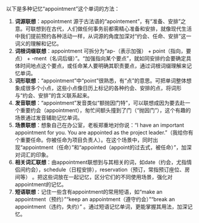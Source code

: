 以下是多种记忆“appointment”这个单词的方法：
1. **词源联想**：appointment 源于古法语的“apointement”，有“准备、安排”之意。可联想到在古代，人们做任何事务前都需精心准备和安排，就像现代生活中我们提前预约各种活动一样，从词源的角度加深对“约会、任命、安排”这一词义的理解和记忆。
2. **词根词缀联想**：appointment 可拆分为“ap-（表示加强） + point（指向，要点） + -ment（名词后缀）”。“加强指向某个要点”，就如同安排约会要确定具体时间地点这个要点，或任命某人要明确其职责要点，通过词根词缀理解来记忆单词。
3. **词形联想**：“appointment”中“point”很熟悉，有“点”的意思。可把单词整体想象成很多个小点，这些小点像日历上标记的各种约会、安排的点，将词形与“约会、安排”的含义联系起来。
4. **发音联想**：“appointment”发音类似“额抛因门特”，可以联想成因为要去赴一个重要约会（appointment），匆忙间额头撞到了门（“抛因门”），这个有趣的场景通过发音辅助记忆单词。
5. **场景联想**：想象自己在办公室，老板郑重地对你说：“I have an important appointment for you. You are appointed as the project leader.”（我给你有个重要任命。你被任命为项目负责人）。在这个场景中，同时出现“appointment（任命）”和“appointed（appoint的过去式，被任命）”，加深对词汇的印象。
6. **相关词汇联想**：由appointment联想到与其相关的词，如date（约会，尤指情侣间约会），schedule（日程安排），reservation（预订，常指预订座位、房间等） 。把这些词放在一起记忆，区分它们的不同使用场景，强化对appointment的记忆。
7. **短语联想**：记住一些含有appointment的常用短语，如“make an appointment（预约）”“keep an appointment（遵守约会）”“break an appointment（违约，失约）” 。通过短语记忆单词，更能掌握其用法，加深记忆。 